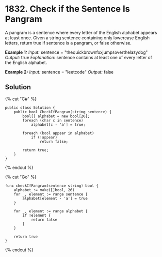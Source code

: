 # 1832. Check if the Sentence Is Pangram

A pangram is a sentence where every letter of the English alphabet appears at least once.
Given a string sentence containing only lowercase English letters, return true if sentence is a pangram, or false otherwise.

**Example 1:**
*Input:* sentence = "thequickbrownfoxjumpsoverthelazydog"
*Output:* true
*Explanation:* sentence contains at least one of every letter of the English alphabet.

**Example 2:**
*Input:* sentence = "leetcode"
*Output:* false

## Solution
{% cut "C#" %}
```
public class Solution {
    public bool CheckIfPangram(string sentence) {
        bool[] alphabet = new bool[26];
        foreach (char c in sentence)
            alphabet[c - 'a'] = true;

        foreach (bool appear in alphabet)
            if (!appear)
                return false;

        return true;
    }
}
```
{% endcut %}

{% cut "Go" %}
```
func checkIfPangram(sentence string) bool {
    alphabet := make([]bool, 26)
    for _, element := range sentence {
        alphabet[element - 'a'] = true
    }

    for _, element := range alphabet {
        if !element {
            return false
        }
    }

    return true
}
```
{% endcut %}